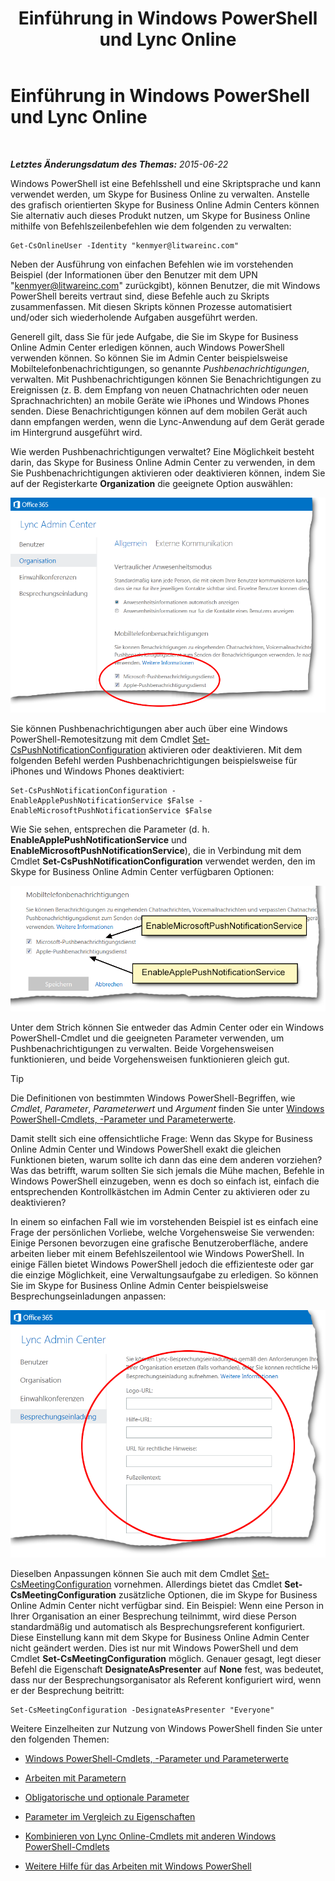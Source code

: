 ﻿---
title: Einführung in Windows PowerShell und Lync Online
TOCTitle: Einführung in Windows PowerShell und Lync Online
ms:assetid: 4b4cf534-c950-4d6c-abd9-d3d0e6f53bb7
ms:mtpsurl: https://technet.microsoft.com/de-de/library/Dn362785(v=OCS.15)
ms:contentKeyID: 56269269
ms.date: 06/01/2017
mtps_version: v=OCS.15
ms.translationtype: HT
---

# Einführung in Windows PowerShell und Lync Online

 

_**Letztes Änderungsdatum des Themas:** 2015-06-22_

Windows PowerShell ist eine Befehlsshell und eine Skriptsprache und kann verwendet werden, um Skype for Business Online zu verwalten. Anstelle des grafisch orientierten Skype for Business Online Admin Centers können Sie alternativ auch dieses Produkt nutzen, um Skype for Business Online mithilfe von Befehlszeilenbefehlen wie dem folgenden zu verwalten:

    Get-CsOnlineUser -Identity "kenmyer@litwareinc.com"

Neben der Ausführung von einfachen Befehlen wie im vorstehenden Beispiel (der Informationen über den Benutzer mit dem UPN "kenmyer@litwareinc.com" zurückgibt), können Benutzer, die mit Windows PowerShell bereits vertraut sind, diese Befehle auch zu Skripts zusammenfassen. Mit diesen Skripts können Prozesse automatisiert und/oder sich wiederholende Aufgaben ausgeführt werden.

Generell gilt, dass Sie für jede Aufgabe, die Sie im Skype for Business Online Admin Center erledigen können, auch Windows PowerShell verwenden können. So können Sie im Admin Center beispielsweise Mobiltelefonbenachrichtigungen, so genannte *Pushbenachrichtigungen*, verwalten. Mit Pushbenachrichtigungen können Sie Benachrichtigungen zu Ereignissen (z. B. dem Empfang von neuen Chatnachrichten oder neuen Sprachnachrichten) an mobile Geräte wie iPhones und Windows Phones senden. Diese Benachrichtigungen können auf dem mobilen Gerät auch dann empfangen werden, wenn die Lync-Anwendung auf dem Gerät gerade im Hintergrund ausgeführt wird.

Wie werden Pushbenachrichtigungen verwaltet? Eine Möglichkeit besteht darin, das Skype for Business Online Admin Center zu verwenden, in dem Sie Pushbenachrichtigungen aktivieren oder deaktivieren können, indem Sie auf der Registerkarte **Organization** die geeignete Option auswählen:

![LyncOnlinePowerShell\_Push\_Notifications](images/Dn362785.0a6ec1f5-1999-427f-880b-0587c98d7670(OCS.15).png "LyncOnlinePowerShell_Push_Notifications")

Sie können Pushbenachrichtigungen aber auch über eine Windows PowerShell-Remotesitzung mit dem Cmdlet [Set-CsPushNotificationConfiguration](set-cspushnotificationconfiguration.md) aktivieren oder deaktivieren. Mit dem folgenden Befehl werden Pushbenachrichtigungen beispielsweise für iPhones und Windows Phones deaktiviert:

    Set-CsPushNotificationConfiguration -EnableApplePushNotificationService $False -EnableMicrosoftPushNotificationService $False

Wie Sie sehen, entsprechen die Parameter (d. h. **EnableApplePushNotificationService** und **EnableMicrosoftPushNotificationService**), die in Verbindung mit dem Cmdlet **Set-CsPushNotificationConfiguration** verwendet werden, den im Skype for Business Online Admin Center verfügbaren Optionen:

![Verbindung zwischen Lync-Optionen/PS-Cmdlet](images/Dn362785.f20086fd-3b51-4bbf-8d81-e643d9bf3a2e(OCS.15).png "Verbindung zwischen Lync-Optionen/PS-Cmdlet")

Unter dem Strich können Sie entweder das Admin Center oder ein Windows PowerShell-Cmdlet und die geeigneten Parameter verwenden, um Pushbenachrichtigungen zu verwalten. Beide Vorgehensweisen funktionieren, und beide Vorgehensweisen funktionieren gleich gut.


> [!TIP]
> Die Definitionen von bestimmten Windows PowerShell-Begriffen, wie <EM>Cmdlet</EM>, <EM>Parameter</EM>, <EM>Parameterwert</EM> und <EM>Argument</EM> finden Sie unter <A href="windows-powershell-cmdlets-parameters-and-parameter-values-in-skype-for-business-online.md">Windows PowerShell-Cmdlets, -Parameter und Parameterwerte</A>.



Damit stellt sich eine offensichtliche Frage: Wenn das Skype for Business Online Admin Center und Windows PowerShell exakt die gleichen Funktionen bieten, warum sollte ich dann das eine dem anderen vorziehen? Was das betrifft, warum sollten Sie sich jemals die Mühe machen, Befehle in Windows PowerShell einzugeben, wenn es doch so einfach ist, einfach die entsprechenden Kontrollkästchen im Admin Center zu aktivieren oder zu deaktivieren?

In einem so einfachen Fall wie im vorstehenden Beispiel ist es einfach eine Frage der persönlichen Vorliebe, welche Vorgehensweise Sie verwenden: Einige Personen bevorzugen eine grafische Benutzeroberfläche, andere arbeiten lieber mit einem Befehlszeilentool wie Windows PowerShell. In einige Fällen bietet Windows PowerShell jedoch die effizienteste oder gar die einzige Möglichkeit, eine Verwaltungsaufgabe zu erledigen. So können Sie im Skype for Business Online Admin Center beispielsweise Besprechungseinladungen anpassen:

![Lync Admin Center: Einstellungen für Besprechungseinladung](images/Dn362785.3fb00c33-0bd4-46dd-beb1-8f71e24cf630(OCS.15).png "Lync Admin Center: Einstellungen für Besprechungseinladung")

Dieselben Anpassungen können Sie auch mit dem Cmdlet [Set-CsMeetingConfiguration](set-csmeetingconfiguration.md) vornehmen. Allerdings bietet das Cmdlet **Set-CsMeetingConfiguration** zusätzliche Optionen, die im Skype for Business Online Admin Center nicht verfügbar sind. Ein Beispiel: Wenn eine Person in Ihrer Organisation an einer Besprechung teilnimmt, wird diese Person standardmäßig und automatisch als Besprechungsreferent konfiguriert. Diese Einstellung kann mit dem Skype for Business Online Admin Center nicht geändert werden. Dies ist nur mit Windows PowerShell und dem Cmdlet **Set-CsMeetingConfiguration** möglich. Genauer gesagt, legt dieser Befehl die Eigenschaft **DesignateAsPresenter** auf **None** fest, was bedeutet, dass nur der Besprechungsorganisator als Referent konfiguriert wird, wenn er der Besprechung beitritt:

    Set-CsMeetingConfiguration -DesignateAsPresenter "Everyone"

Weitere Einzelheiten zur Nutzung von Windows PowerShell finden Sie unter den folgenden Themen:

  - [Windows PowerShell-Cmdlets, -Parameter und Parameterwerte](windows-powershell-cmdlets-parameters-and-parameter-values-in-skype-for-business-online.md)

  - [Arbeiten mit Parametern](working-with-parameters-in-skype-for-business-online.md)

  - [Obligatorische und optionale Parameter](mandatory-and-optional-parameters-in-skype-for-business-online.md)

  - [Parameter im Vergleich zu Eigenschaften](parameters-vs-properties-in-skype-for-business-online.md)

  - [Kombinieren von Lync Online-Cmdlets mit anderen Windows PowerShell-Cmdlets](combining-skype-for-business-online-cmdlets-with-other-windows-powershell-cmdlets-in.md)

  - [Weitere Hilfe für das Arbeiten mit Windows PowerShell](more-help-for-using-windows-powershell-in-skype-for-business-online.md)

